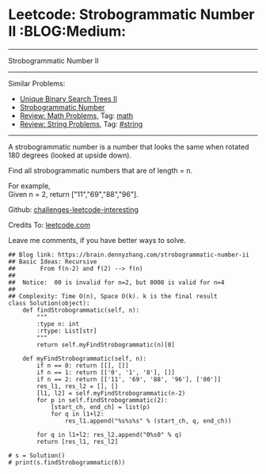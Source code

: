 # Leetcode: Strobogrammatic Number II     :BLOG:Medium:


---

Strobogrammatic Number II  

---

Similar Problems:  
-   [Unique Binary Search Trees II](https://brain.dennyzhang.com/unique-binary-search-trees-ii)
-   [Strobogrammatic Number](https://brain.dennyzhang.com/strobogrammatic-number)
-   [Review: Math Problems,](https://brain.dennyzhang.com/review-math) Tag: [math](https://brain.dennyzhang.com/tag/math)
-   [Review: String Problems](https://brain.dennyzhang.com/review-string), Tag: [#string](https://brain.dennyzhang.com/tag/string)

---

A strobogrammatic number is a number that looks the same when rotated 180 degrees (looked at upside down).  

Find all strobogrammatic numbers that are of length = n.  

For example,  
Given n = 2, return ["11","69","88","96"].  

Github: [challenges-leetcode-interesting](https://github.com/DennyZhang/challenges-leetcode-interesting/tree/master/strobogrammatic-number-ii)  

Credits To: [leetcode.com](https://leetcode.com/problems/strobogrammatic-number-ii/description/)  

Leave me comments, if you have better ways to solve.  

    ## Blog link: https://brain.dennyzhang.com/strobogrammatic-number-ii
    ## Basic Ideas: Recursive
    ##       From f(n-2) and f(2) --> f(n)
    ##
    ##  Notice:  00 is invalid for n=2, but 8008 is valid for n=4
    ##
    ## Complexity: Time O(n), Space O(k). k is the final result
    class Solution(object):
        def findStrobogrammatic(self, n):
            """
            :type n: int
            :rtype: List[str]
            """
            return self.myFindStrobogrammatic(n)[0]
    
        def myFindStrobogrammatic(self, n):
            if n == 0: return [[], []]
            if n == 1: return [['0', '1', '8'], []]
            if n == 2: return [['11', '69', '88', '96'], ['00']]
            res_l1, res_l2 = [], []
            [l1, l2] = self.myFindStrobogrammatic(n-2)
            for p in self.findStrobogrammatic(2):
                [start_ch, end_ch] = list(p)
                for q in l1+l2:
                    res_l1.append("%s%s%s" % (start_ch, q, end_ch))
    
            for q in l1+l2: res_l2.append("0%s0" % q)
            return [res_l1, res_l2]
    
    # s = Solution()
    # print(s.findStrobogrammatic(6))